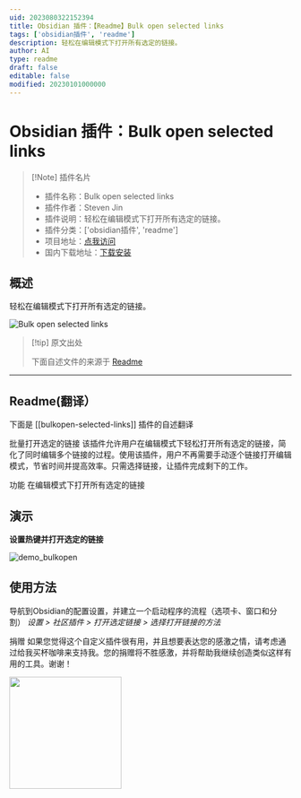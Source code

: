 ```yaml
---
uid: 2023080322152394
title: Obsidian 插件：【Readme】Bulk open selected links
tags: ['obsidian插件', 'readme']
description: 轻松在编辑模式下打开所有选定的链接。
author: AI
type: readme
draft: false
editable: false
modified: 20230101000000
---
```


# Obsidian 插件：Bulk open selected links

> [!Note] 插件名片
> - 插件名称：Bulk open selected links
> - 插件作者：Steven Jin
> - 插件说明：轻松在编辑模式下打开所有选定的链接。
> - 插件分类：['obsidian插件', 'readme']
> - 项目地址：[点我访问](https://github.com/autohub7/obsidian-open-selected-links)
> - 国内下载地址：[下载安装](https://pkmer.cn/products/plugin/pluginMarket/?bulkopen-selected-links)

## 概述

轻松在编辑模式下打开所有选定的链接。

![Bulk open selected links](https://cdn.pkmer.cn/covers/bulkopen-selected-links_new.gif!pkmer)

> [!tip] 原文出处
> 
>下面自述文件的来源于 [Readme](https://ghproxy.net/https://raw.githubusercontent.com/autohub7/obsidian-open-selected-links/master/README.md)
> 

---

## Readme(翻译）

下面是 [[bulkopen-selected-links]] 插件的自述翻译


批量打开选定的链接
该插件允许用户在编辑模式下轻松打开所有选定的链接，简化了同时编辑多个链接的过程。使用该插件，用户不再需要手动逐个链接打开编辑模式，节省时间并提高效率。只需选择链接，让插件完成剩下的工作。

功能
在编辑模式下打开所有选定的链接

## 演示
**设置热键并打开选定的链接**

![demo_bulkopen](https://user-images.githubusercontent.com/10937668/234928018-e71ba367-8168-4e9d-9671-f5579699b392.gif)

## 使用方法
导航到Obsidian的配置设置，并建立一个启动程序的流程（选项卡、窗口和分割）
*设置 > 社区插件 > 打开选定链接 > 选择打开链接的方法*

捐赠
如果您觉得这个自定义插件很有用，并且想要表达您的感激之情，请考虑通过给我买杯咖啡来支持我。您的捐赠将不胜感激，并将帮助我继续创造类似这样有用的工具。谢谢！

[<img style="float:left" src="https://user-images.githubusercontent.com/14358394/115450238-f39e8100-a21b-11eb-89d0-fa4b82cdbce8.png" width="200">](https://ko-fi.com/stevenjin)



